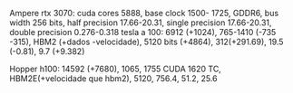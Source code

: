 Ampere
rtx 3070: cuda cores 5888, base clock 1500- 1725, GDDR6, bus width 256 bits, half precision 17.66-20.31, single precision 17.66-20.31, double precision 0.276-0.318
tesla a 100: 6912 (+1024), 765-1410 (-735 -315), HBM2 (+dados -velocidade), 5120 bits (+4864), 312(+291.69), 19.5 (-0.81), 9.7 (+9.382)

Hopper
h100: 14592 (+7680), 1065, 1755 CUDA 1620 TC, HBM2E(+velocidade que hbm2), 5120, 756.4, 51.2, 25.6